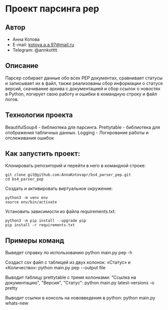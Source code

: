 # Проект парсинга pep

## Автор
- Анна Котова
- E-mail: kotova.a.a.97@mail.ru
- Telegram: @annkotttt

##  Описание
Парсер собирает данные обо всех PEP документах, сравнивает статусы и записывает их в файл, также реализованы сбор информации о статусе версий, скачивание архива с документацией и сбор ссылок о новостях в Python, логирует свою работу и ошибки в командную строку и файл логов.


## Технологии проекта
BeautifulSoup4 - библиотека для парсинга.
Prettytable - библиотека для отображения табличных данных.
Logging - Логирование работы и отслеживания ошибок


## Как запустить проект:
Клонировать репозиторий и перейти в него в командной строке:
```
git clone git@github.com:AnnaKotovapr/bs4_parser_pep.git
cd bs4_parser_pep
```
Cоздать и активировать виртуальное окружение:
```
python3 -m venv env
source env/bin/activate
```
Установить зависимости из файла requirements.txt:
```
python3 -m pip install --upgrade pip
pip install -r requirements.txt
```

## Примеры команд
Выведет справку по использованию
python main.py pep -h

Создаст csv файл с таблицей из двух колонок: «Статус» и «Количество»:
python main.py pep --output file

Выводит таблицу prettytable с тремя колонками: "Ссылка на документацию", "Версия", "Статус":
python main.py latest-versions -o pretty

Выводит ссылки в консоль на нововведения в python:
python main.py whats-new

